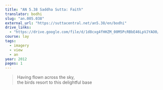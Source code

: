 ```yaml
---
title: "AN 5.38 Saddha Sutta: Faith"
translator: bodhi
slug: "an.005.038"
external_url: "https://suttacentral.net/an5.38/en/bodhi"
drive_links:
  - "https://drive.google.com/file/d/1d8cxg4fHHZM_00M5PcRBbE46LpVJYAO0/view?usp=drivesdk"
course: lay
tags:
  - imagery
  - view
  - an
year: 2012
pages: 1
---
```


> Having flown across the sky,  
the birds resort to this delightful base
